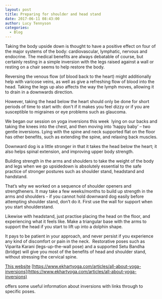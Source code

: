 ```yaml
---
layout: post
title: Preparing for shoulder and head stand
date: 2017-06-11 08:43:00
author: Lucy Tennyson
categories:
  - Blog
---
```



Taking the body upside down is thought to have a positive effect on four of the major systems of the body: cardiovascular, lymphatic, nervous and endocrine. The medical benefits are always debatable of course, but certainly resting in a simple inversion with the legs raised against a wall or resting on a chair seems to help restore the body.&nbsp;

Reversing the venous flow (of blood back to the heart) might additionally help with varicose veins, as well as give a refreshing flow of blood into the head. Taking the legs up also affects the way the lymph moves, allowing it to drain in a downwards direction.

However, taking the head below the heart should only be done for short periods of time to start with: don't if it makes you feel dizzy or if you are susceptible to migraines or eye problems such as glaucoma.

We began our session on yoga inversions this week&nbsp; lying on our backs and taking the knees into the chest, and then moving into ‘happy baby’ – two gentle inversions. Lying with the spine and neck supported flat on the floor has other benefits, such as extending the spine, and relaxing back muscles.

Downward dog is a little stronger in that it takes the head below the heart; it also helps spinal extension, and improving upper body strength.

Building strength in the arms and shoulders to take the weight of the body and legs when we go upsidedown is absolutely essential to the safe practice of stronger postures such as shoulder stand, headstand and handstand.

That’s why we worked on a sequence of shoulder openers and strengtheners. It may take a few weeks/months to build up strength in the arms and shoulders - if you cannot hold downward dog easily before attempting shoulder stand, don’t do it. First use the wall for support when you start shoulderstand.

Likewise with headstand, just practise placing the head on the floor, and experiencing what it feels like. Make a triangular base with the arms to support the head if you start to lift up into a dolphin shape.

It pays to be patient in your approach, and never persist if you experience any kind of discomfort or pain in the neck. &nbsp;Restorative poses such as Viparita Karani (legs-up-the-wall pose) and a supported Setu Bandha (bridge) will give you most of the benefits of head and shoulder stand, without stressing[]() the cervical spine.

[This website](https://www.ekhartyoga.com/articles/all-about-yoga-inversions) [https://www.ekhartyoga.com/articles/all-about-yoga-inversions](https://www.ekhartyoga.com/articles/all-about-yoga-inversions)

offers some useful information about inversions with links through to specific poses.